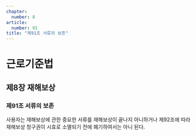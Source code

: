 ```yaml
---
chapter:
  number: 8
article:
  number: 91
title: "제91조 서류의 보존"
---
```

# 근로기준법

## 제8장 재해보상

### 제91조 서류의 보존

사용자는 재해보상에 관한 중요한 서류를 재해보상이 끝나지 아니하거나 제92조에 따라 재해보상 청구권이 시효로 소멸되기 전에 폐기하여서는 아니 된다.
